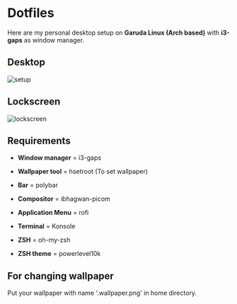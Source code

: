 # Dotfiles
Here are my personal desktop setup on **Garuda Linux (Arch based)** with **i3-gaps** as window manager. 

## Desktop
![setup](https://user-images.githubusercontent.com/34307370/97796326-a2331300-1c36-11eb-815a-0201021a46d0.png)

## Lockscreen
![lockscreen](https://user-images.githubusercontent.com/34307370/78638498-01f85400-78ca-11ea-9fcb-1971de4acc43.png)

## Requirements
* **Window manager** = i3-gaps

* **Wallpaper tool** = hsetroot (To set wallpaper)

* **Bar** = polybar

* **Compositor** =  ibhagwan-picom

* **Application Menu** = rofi

* **Terminal** = Konsole

* **ZSH** = oh-my-zsh

* **ZSH theme** = powerlevel10k

## For changing wallpaper
Put your wallpaper with name '.wallpaper.png' in home directory.

